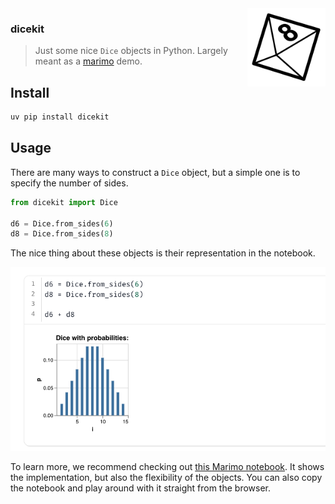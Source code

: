 <img src="imgs/dice.png" alt="dicekit logo" width="125" align="right"/>

### dicekit

> Just some nice `Dice` objects in Python. Largely meant as a [marimo](https://marimo.io/) demo. 

## Install

```bash
uv pip install dicekit
```

## Usage

There are many ways to construct a `Dice` object, but a simple one is to specify the number of sides.

```python
from dicekit import Dice

d6 = Dice.from_sides(6)
d8 = Dice.from_sides(8)
```

The nice thing about these objects is their representation in the notebook.

![Dice output](imgs/overview.png)

To learn more, we recommend checking out [this Marimo notebook](https://koaning.github.io/dicekit/). It shows the implementation, but also the flexibility of the objects. You can also copy the notebook and play around with it straight from the browser.
